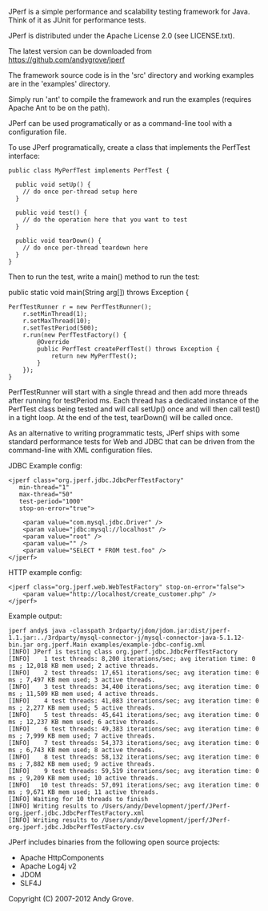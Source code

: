 JPerf is a simple performance and scalability testing framework for Java. Think of it as JUnit for performance tests.

JPerf is distributed under the Apache License 2.0 (see LICENSE.txt).

The latest version can be downloaded from https://github.com/andygrove/jperf

The framework source code is in the 'src' directory and working examples are in the 'examples' directory.

Simply run 'ant' to compile the framework and run the examples (requires Apache Ant to be on the path).

JPerf can be used programatically or as a command-line tool with a configuration file.

To use JPerf programatically, create a class that implements the PerfTest interface:

    public class MyPerfTest implements PerfTest {

      public void setUp() {
        // do once per-thread setup here
      }

      public void test() {
        // do the operation here that you want to test
      }

      public void tearDown() {
        // do once per-thread teardown here
      }
    }

Then to run the test, write a main() method to run the test:

public static void main(String arg[]) throws Exception {

	PerfTestRunner r = new PerfTestRunner();
        r.setMinThread(1);
        r.setMaxThread(10);
        r.setTestPeriod(500);
        r.run(new PerfTestFactory() {
            @Override
            public PerfTest createPerfTest() throws Exception {
                return new MyPerfTest();
            }
        });
    }

PerfTestRunner will start with a single thread and then add more threads after running for testPeriod ms. Each
thread has a dedicated instance of the PerfTest class being tested and will call setUp() once and will then call
test() in a tight loop. At the end of the test, tearDown() will be called once.

As an alternative to writing programmatic tests, JPerf ships with some standard performance tests for Web and JDBC
that can be driven from the command-line with XML configuration files.

JDBC Example config:

    <jperf class="org.jperf.jdbc.JdbcPerfTestFactory"
       min-thread="1"
       max-thread="50"
       test-period="1000"
       stop-on-error="true">

        <param value="com.mysql.jdbc.Driver" />
        <param value="jdbc:mysql://localhost" />
        <param value="root" />
        <param value="" />
        <param value="SELECT * FROM test.foo" />
    </jperf>

HTTP example config:

    <jperf class="org.jperf.web.WebTestFactory" stop-on-error="false">
        <param value="http://localhost/create_customer.php" />
    </jperf>

Example output:

    jperf andy$ java -classpath 3rdparty/jdom/jdom.jar:dist/jperf-1.1.jar:../3rdparty/mysql-connector-j/mysql-connector-java-5.1.12-bin.jar org.jperf.Main examples/example-jdbc-config.xml
    [INFO] JPerf is testing class org.jperf.jdbc.JdbcPerfTestFactory
    [INFO]    1 test threads: 8,200 iterations/sec; avg iteration time: 0 ms ; 12,018 KB mem used; 2 active threads.
    [INFO]    2 test threads: 17,651 iterations/sec; avg iteration time: 0 ms ; 7,497 KB mem used; 3 active threads.
    [INFO]    3 test threads: 34,400 iterations/sec; avg iteration time: 0 ms ; 11,509 KB mem used; 4 active threads.
    [INFO]    4 test threads: 41,083 iterations/sec; avg iteration time: 0 ms ; 2,277 KB mem used; 5 active threads.
    [INFO]    5 test threads: 45,641 iterations/sec; avg iteration time: 0 ms ; 12,237 KB mem used; 6 active threads.
    [INFO]    6 test threads: 49,383 iterations/sec; avg iteration time: 0 ms ; 7,999 KB mem used; 7 active threads.
    [INFO]    7 test threads: 54,373 iterations/sec; avg iteration time: 0 ms ; 6,743 KB mem used; 8 active threads.
    [INFO]    8 test threads: 58,132 iterations/sec; avg iteration time: 0 ms ; 7,882 KB mem used; 9 active threads.
    [INFO]    9 test threads: 59,519 iterations/sec; avg iteration time: 0 ms ; 9,209 KB mem used; 10 active threads.
    [INFO]   10 test threads: 57,091 iterations/sec; avg iteration time: 0 ms ; 9,671 KB mem used; 11 active threads.
    [INFO] Waiting for 10 threads to finish
    [INFO] Writing results to /Users/andy/Development/jperf/JPerf-org.jperf.jdbc.JdbcPerfTestFactory.xml
    [INFO] Writing results to /Users/andy/Development/jperf/JPerf-org.jperf.jdbc.JdbcPerfTestFactory.csv

JPerf includes binaries from the following open source projects:

- Apache HttpComponents
- Apache Log4j v2
- JDOM
- SLF4J


Copyright (C) 2007-2012 Andy Grove.
